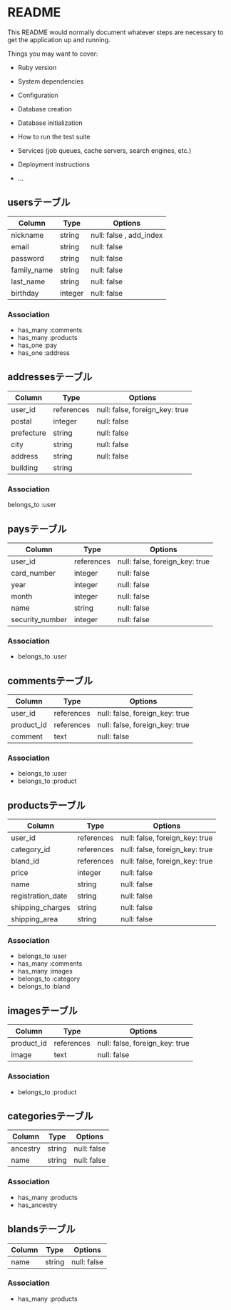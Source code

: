 # README

This README would normally document whatever steps are necessary to get the
application up and running.

Things you may want to cover:

* Ruby version

* System dependencies

* Configuration

* Database creation

* Database initialization

* How to run the test suite

* Services (job queues, cache servers, search engines, etc.)

* Deployment instructions

* ...

## usersテーブル

|Column       |Type       |Options                        |
|-------------|-----------|-------------------------------|
|nickname     |string     |null: false , add_index        |
|email        |string     |null: false                    |
|password     |string     |null: false                    |
|family_name  |string     |null: false                    |
|last_name    |string     |null: false                    |
|birthday     |integer    |null: false                    |

### Association
- has_many :comments
- has_many :products
- has_one  :pay
- has_one  :address


## addressesテーブル

|Column       |Type       |Options                        |
|-------------|-----------|-------------------------------|
|user_id      |references |null: false, foreign_key: true |
|postal       |integer    |null: false                    |
|prefecture   |string     |null: false                    |
|city         |string     |null: false                    |
|address      |string     |null: false                    |
|building     |string     |                               |

### Association
belongs_to :user


## paysテーブル

|Column          |Type        |Options                        |
|----------------|------------|-------------------------------|
|user_id         |references  |null: false, foreign_key: true |
|card_number     |integer     |null: false                    |
|year            |integer     |null: false                    |
|month           |integer     |null: false                    |
|name            |string      |null: false                    |
|security_number |integer     |null: false                    |

### Association
- belongs_to :user


## commentsテーブル

|Column          |Type        |Options                        |
|----------------|------------|-------------------------------|
|user_id         |references  |null: false, foreign_key: true |
|product_id      |references  |null: false, foreign_key: true |
|comment         |text        |null: false                    |

### Association
- belongs_to :user
- belongs_to :product


## productsテーブル

|Column           |Type        |Options                        |
|-----------------|------------|-------------------------------|
|user_id          |references  |null: false, foreign_key: true |
|category_id      |references  |null: false, foreign_key: true |
|bland_id         |references  |null: false, foreign_key: true |
|price            |integer     |null: false                    |
|name             |string      |null: false                    |
|registration_date|string      |null: false                    |
|shipping_charges |string      |null: false                    |
|shipping_area    |string      |null: false                    |

### Association
- belongs_to :user
- has_many :comments
- has_many :images
- belongs_to :category
- belongs_to  :bland


## imagesテーブル

|Column          |Type        |Options                        |
|----------------|------------|-------------------------------|
|product_id      |references  |null: false, foreign_key: true |
|image           |text        |null: false                    |

### Association
- belongs_to :product


## categoriesテーブル

|Column          |Type        |Options                        |
|----------------|------------|-------------------------------|
|ancestry        |string      |null: false                    |
|name            |string      |null: false                    |

### Association
- has_many :products
- has_ancestry


## blandsテーブル

|Column          |Type        |Options                        |
|----------------|------------|-------------------------------|
|name            |string      |null: false                    |

### Association
- has_many :products
